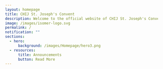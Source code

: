 ```yaml
---
layout: homepage
title: CHIJ St. Joseph's Convent
description: Welcome to the official website of CHIJ St. Joseph's Convent.
image: /images/isomer-logo.svg
permalink: /
notification: ""
sections:
  - hero:
      background: /images/Homepage/hero3.png
  - resources:
      title: Announcements
      button: Read More
---
```

